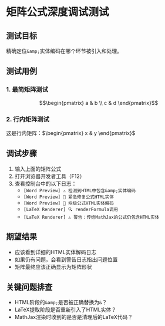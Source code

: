 # 矩阵公式深度调试测试

## 测试目标
精确定位`&amp;`实体编码在哪个环节被引入和处理。

## 测试用例

### 1. 最简矩阵测试
$$\begin{pmatrix}
a & b \\
c & d
\end{pmatrix}$$

### 2. 行内矩阵测试
这是行内矩阵：$\begin{pmatrix} x & y \end{pmatrix}$

## 调试步骤

1. 输入上面的矩阵公式
2. 打开浏览器开发者工具（F12）
3. 查看控制台中的以下日志：
   - `[Word Preview] ⚠️ 检测到HTML中包含&amp;实体编码` 
   - `[Word Preview] 🔧 紧急修复公式HTML实体`
   - `[Word Preview] 🔧 块级公式HTML实体解码`
   - `[LaTeX Renderer] 🔍 renderFormula调用`
   - `[LaTeX Renderer] ⚠️ 警告：传给MathJax的公式仍包含HTML实体`

## 期望结果
- 应该看到详细的HTML实体解码日志
- 如果仍有问题，会看到警告日志指出问题位置
- 矩阵最终应该正确显示为矩阵形状

## 关键问题排查
- HTML阶段的`&amp;`是否被正确替换为`&`？
- LaTeX提取阶段是否重新引入了HTML实体？
- MathJax渲染时收到的是否是清理后的LaTeX代码？
